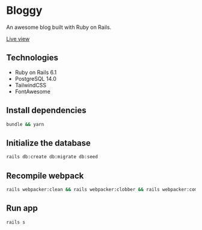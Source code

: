 # Bloggy
An awesome blog built with Ruby on Rails.

[Live view](https://bloggy123.herokuapp.com/)

## Technologies
- Ruby on Rails 6.1
- PostgreSQL 14.0
- TailwindCSS
- FontAwesome


## Install dependencies
```bash
bundle && yarn
```

## Initialize the database
```bash
rails db:create db:migrate db:seed
```

## Recompile webpack
```bash
rails webpacker:clean && rails webpacker:clobber && rails webpacker:compile
```

## Run app
```bash
rails s
```
